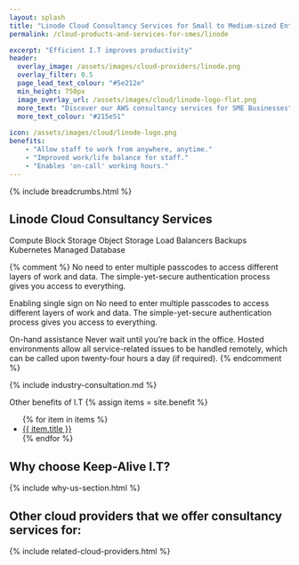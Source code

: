 ```yaml
---
layout: splash 
title: "Linode Cloud Consultancy Services for Small to Medium-sized Enterprises (SMEs)"
permalink: /cloud-products-and-services-for-smes/linode

excerpt: "Efficient I.T improves productivity"
header:
  overlay_image: /assets/images/cloud-providers/linode.png
  overlay_filter: 0.5 
  page_lead_text_colour: "#5e212e"
  min_height: 750px
  image_overlay_url: /assets/images/cloud/linode-logo-flat.png 
  more_text: "Discover our AWS consultancy services for SME Businesses"
  more_text_colour: "#215e51"
  
icon: /assets/images/cloud/linode-logo.png
benefits:
    - "Allow staff to work from anywhere, anytime."
    - "Improved work/life balance for staff."
    - "Enables 'on-call' working hours."
---
```


{% include breadcrumbs.html %}

## <i class="fas fa-cloud page-title-icon" aria-hidden="true"></i> Linode Cloud Consultancy Services

Compute
Block Storage
Object Storage
Load Balancers
Backups
Kubernetes
Managed Database


{% comment %}
No need to enter multiple passcodes to access different layers of work and data. The simple-yet-secure authentication process gives you access to everything.


Enabling single sign on
No need to enter multiple passcodes to access different layers of work and data. The simple-yet-secure authentication process gives you access to everything.

On-hand assistance
Never wait until you’re back in the office. Hosted environments allow all service-related issues to be handled remotely, which can be called upon twenty-four hours a day (if required).
{% endcomment %}

{% include industry-consultation.md %}


Other benefits of I.T
{% assign items = site.benefit %}
<ul class="">
    {% for item in items %}
        <li><a href="{{ item.url }}">{{ item.title }}</a></li>
    {% endfor %}
</ul>

## Why choose Keep-Alive I.T?
{% include why-us-section.html %}

## Other cloud providers that we offer consultancy services for:
{% include related-cloud-providers.html %}